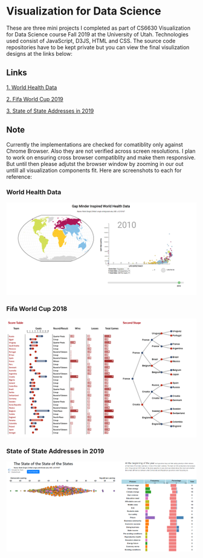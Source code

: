 # Visualization for Data Science

These are three mini projects I completed as part of CS6630 Visualization for Data Science course Fall 2019 at the University of Utah. Technologies used consist of JavaScript, D3JS, HTML and CSS. The source code repositories have to be kept private but you can view the final visulization designs at the links below:
 
## Links

[1. World Health Data](https://rohit200792.github.io/gap-minder-visualization/)

[2. Fifa World Cup 2019](https://rohit200792.github.io/fifa-wc-2018/)

[3. State of State Addresses in 2019](https://rohit200792.github.io/vis-state-of-states/)

## Note
Currently the implementations are checked for comatiblity only against Chrome Browser. Also they are not verified across screen resolutions. I plan to work on ensuring cross browser compatiblity and make them responsive. But until then please adjutst the browser window by zooming in our out untill all visualization components fit. Here are screenshots to each for reference:

### World Health Data

![World Health Data](images/WHD.png)

### Fifa World Cup 2018

![Fifa WC 2018](images/FWC2018.png)

### State of State Addresses in 2019

![State of State Addresses in 2019](images/SOSA.png)


